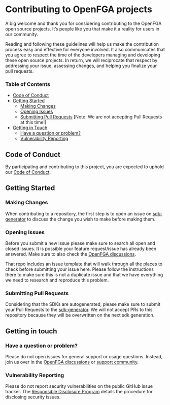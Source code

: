 # Contributing to OpenFGA projects

A big welcome and thank you for considering contributing to the OpenFGA open source projects. It’s people like you that make it a reality for users in our community.

Reading and following these guidelines will help us make the contribution process easy and effective for everyone involved. It also communicates that you agree to respect the time of the developers managing and developing these open source projects. In return, we will reciprocate that respect by addressing your issue, assessing changes, and helping you finalize your pull requests.

### Table of Contents

* [Code of Conduct](#code-of-conduct)
* [Getting Started](#getting-started)
    * [Making Changes](#making-changes)
    * [Opening Issues](#opening-issues)
    * [Submitting Pull Requests](#submitting-pull-requests) [Note: We are not accepting Pull Requests at this time!]
* [Getting in Touch](#getting-in-touch)
    * [Have a question or problem?](#have-a-question-or-problem)
    * [Vulnerability Reporting](#vulnerability-reporting)

## Code of Conduct

By participating and contributing to this project, you are expected to uphold our [Code of Conduct](https://github.com/openfga/.github/blob/main/CODE_OF_CONDUCT.md).

## Getting Started

### Making Changes

When contributing to a repository, the first step is to open an issue on [sdk-generator](https://github.com/openfga/sdk-generator) to discuss the change you wish to make before making them.

### Opening Issues

Before you submit a new issue please make sure to search all open and closed issues. It is possible your feature request/issue has already been answered.  Make sure to also check the [OpenFGA discussions](https://github.com/orgs/openfga/discussions).

That repo includes an issue template that will walk through all the places to check before submitting your issue here. Please follow the instructions there to make sure this is not a duplicate issue and that we have everything we need to research and reproduce this problem.

### Submitting Pull Requests

Considering that the SDKs are autogenerated, please make sure to submit your Pull Requests to the [sdk-generator](https://github.com/openfga/sdk-generator). We will not accept PRs to this repository because they will be overwritten on the next sdk generation.

## Getting in touch

### Have a question or problem?

Please do not open issues for general support or usage questions. Instead, join us over in the [OpenFGA discussions](https://github.com/orgs/openfga/discussions) or [support community](https://discord.gg/8naAwJfWN6).

### Vulnerability Reporting

Please do not report security vulnerabilities on the public GitHub issue tracker. The [Responsible Disclosure Program](https://github.com/openfga/go-sdk/blob/main/.github/SECURITY.md) details the procedure for disclosing security issues.
